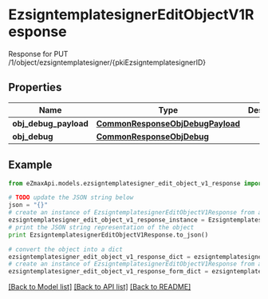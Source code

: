 # EzsigntemplatesignerEditObjectV1Response

Response for PUT /1/object/ezsigntemplatesigner/{pkiEzsigntemplatesignerID}

## Properties

Name | Type | Description | Notes
------------ | ------------- | ------------- | -------------
**obj_debug_payload** | [**CommonResponseObjDebugPayload**](CommonResponseObjDebugPayload.md) |  | 
**obj_debug** | [**CommonResponseObjDebug**](CommonResponseObjDebug.md) |  | [optional] 

## Example

```python
from eZmaxApi.models.ezsigntemplatesigner_edit_object_v1_response import EzsigntemplatesignerEditObjectV1Response

# TODO update the JSON string below
json = "{}"
# create an instance of EzsigntemplatesignerEditObjectV1Response from a JSON string
ezsigntemplatesigner_edit_object_v1_response_instance = EzsigntemplatesignerEditObjectV1Response.from_json(json)
# print the JSON string representation of the object
print EzsigntemplatesignerEditObjectV1Response.to_json()

# convert the object into a dict
ezsigntemplatesigner_edit_object_v1_response_dict = ezsigntemplatesigner_edit_object_v1_response_instance.to_dict()
# create an instance of EzsigntemplatesignerEditObjectV1Response from a dict
ezsigntemplatesigner_edit_object_v1_response_form_dict = ezsigntemplatesigner_edit_object_v1_response.from_dict(ezsigntemplatesigner_edit_object_v1_response_dict)
```
[[Back to Model list]](../README.md#documentation-for-models) [[Back to API list]](../README.md#documentation-for-api-endpoints) [[Back to README]](../README.md)


